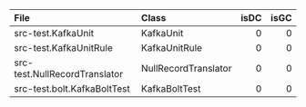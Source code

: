 | File                          | Class                |   isDC |   isGC |
|:------------------------------|:---------------------|-------:|-------:|
| src-test.KafkaUnit            | KafkaUnit            |      0 |      0 |
| src-test.KafkaUnitRule        | KafkaUnitRule        |      0 |      0 |
| src-test.NullRecordTranslator | NullRecordTranslator |      0 |      0 |
| src-test.bolt.KafkaBoltTest   | KafkaBoltTest        |      0 |      0 |
